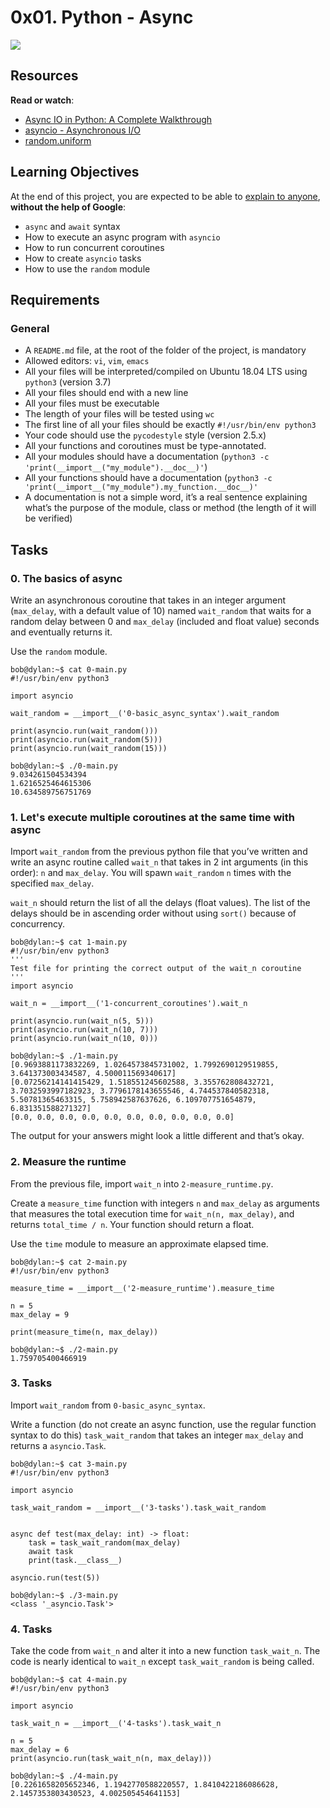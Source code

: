 # 0x01. Python - Async
![](https://holbertonintranet.s3.amazonaws.com/uploads/medias/2019/12/4aeaa9c3cb1f316c05c4.png?X-Amz-Algorithm=AWS4-HMAC-SHA256&X-Amz-Credential=AKIARDDGGGOUWMNL5ANN%2F20210726%2Fus-east-1%2Fs3%2Faws4_request&X-Amz-Date=20210726T055749Z&X-Amz-Expires=86400&X-Amz-SignedHeaders=host&X-Amz-Signature=804cd64960f639511592105cc18f131c2e4c68ad68e6d33a89d9eaa992caebab)

## Resources

**Read or watch**:

-   [Async IO in Python: A Complete Walkthrough](https://intranet.hbtn.io/rltoken/JOCypbl0LYjr1ydVlzyLQQ "Async IO in Python: A Complete Walkthrough")
-   [asyncio - Asynchronous I/O](https://intranet.hbtn.io/rltoken/P3UTFJncmPC4dB_vcNldDQ "asyncio - Asynchronous I/O")
-   [random.uniform](https://intranet.hbtn.io/rltoken/DnVnLImtiAmHkSecFHsf7Q "random.uniform")

## Learning Objectives

At the end of this project, you are expected to be able to  [explain to anyone](https://intranet.hbtn.io/rltoken/H1SRpAabhbKH5JANCkdAhw "explain to anyone"),  **without the help of Google**:

-   `async`  and  `await`  syntax
-   How to execute an async program with  `asyncio`
-   How to run concurrent coroutines
-   How to create  `asyncio`  tasks
-   How to use the  `random`  module

## Requirements

### General

-   A  `README.md`  file, at the root of the folder of the project, is mandatory
-   Allowed editors:  `vi`,  `vim`,  `emacs`
-   All your files will be interpreted/compiled on Ubuntu 18.04 LTS using  `python3`  (version 3.7)
-   All your files should end with a new line
-   All your files must be executable
-   The length of your files will be tested using  `wc`
-   The first line of all your files should be exactly  `#!/usr/bin/env python3`
-   Your code should use the  `pycodestyle`  style (version 2.5.x)
-   All your functions and coroutines must be type-annotated.
-   All your modules should have a documentation (`python3 -c 'print(__import__("my_module").__doc__)'`)
-   All your functions should have a documentation (`python3 -c 'print(__import__("my_module").my_function.__doc__)'`
-   A documentation is not a simple word, it’s a real sentence explaining what’s the purpose of the module, class or method (the length of it will be verified)

## Tasks

### 0. The basics of async


Write an asynchronous coroutine that takes in an integer argument (`max_delay`, with a default value of 10) named  `wait_random`  that waits for a random delay between 0 and  `max_delay`  (included and float value) seconds and eventually returns it.

Use the  `random`  module.

```
bob@dylan:~$ cat 0-main.py
#!/usr/bin/env python3

import asyncio

wait_random = __import__('0-basic_async_syntax').wait_random

print(asyncio.run(wait_random()))
print(asyncio.run(wait_random(5)))
print(asyncio.run(wait_random(15)))

bob@dylan:~$ ./0-main.py
9.034261504534394
1.6216525464615306
10.634589756751769

```


### 1. Let's execute multiple coroutines at the same time with async


Import  `wait_random`  from the previous python file that you’ve written and write an async routine called  `wait_n`  that takes in 2 int arguments (in this order):  `n`  and  `max_delay`. You will spawn  `wait_random`  `n`  times with the specified  `max_delay`.

`wait_n`  should return the list of all the delays (float values). The list of the delays should be in ascending order without using  `sort()`  because of concurrency.

```
bob@dylan:~$ cat 1-main.py
#!/usr/bin/env python3
'''
Test file for printing the correct output of the wait_n coroutine
'''
import asyncio

wait_n = __import__('1-concurrent_coroutines').wait_n

print(asyncio.run(wait_n(5, 5)))
print(asyncio.run(wait_n(10, 7)))
print(asyncio.run(wait_n(10, 0)))

bob@dylan:~$ ./1-main.py
[0.9693881173832269, 1.0264573845731002, 1.7992690129519855, 3.641373003434587, 4.500011569340617]
[0.07256214141415429, 1.518551245602588, 3.355762808432721, 3.7032593997182923, 3.7796178143655546, 4.744537840582318, 5.50781365463315, 5.758942587637626, 6.109707751654879, 6.831351588271327]
[0.0, 0.0, 0.0, 0.0, 0.0, 0.0, 0.0, 0.0, 0.0, 0.0]

```

The output for your answers might look a little different and that’s okay.



### 2. Measure the runtime


From the previous file, import  `wait_n`  into  `2-measure_runtime.py`.

Create a  `measure_time`  function with integers  `n`  and  `max_delay`  as arguments that measures the total execution time for  `wait_n(n, max_delay)`, and returns  `total_time / n`. Your function should return a float.

Use the  `time`  module to measure an approximate elapsed time.

```
bob@dylan:~$ cat 2-main.py
#!/usr/bin/env python3

measure_time = __import__('2-measure_runtime').measure_time

n = 5
max_delay = 9

print(measure_time(n, max_delay))

bob@dylan:~$ ./2-main.py
1.759705400466919

```


### 3. Tasks


Import  `wait_random`  from  `0-basic_async_syntax`.

Write a function (do not create an async function, use the regular function syntax to do this)  `task_wait_random`  that takes an integer  `max_delay`  and returns a  `asyncio.Task`.

```
bob@dylan:~$ cat 3-main.py
#!/usr/bin/env python3

import asyncio

task_wait_random = __import__('3-tasks').task_wait_random


async def test(max_delay: int) -> float:
    task = task_wait_random(max_delay)
    await task
    print(task.__class__)

asyncio.run(test(5))

bob@dylan:~$ ./3-main.py
<class '_asyncio.Task'>

```


### 4. Tasks


Take the code from  `wait_n`  and alter it into a new function  `task_wait_n`. The code is nearly identical to  `wait_n`  except  `task_wait_random`  is being called.

```
bob@dylan:~$ cat 4-main.py
#!/usr/bin/env python3

import asyncio

task_wait_n = __import__('4-tasks').task_wait_n

n = 5
max_delay = 6
print(asyncio.run(task_wait_n(n, max_delay)))

bob@dylan:~$ ./4-main.py
[0.2261658205652346, 1.1942770588220557, 1.8410422186086628, 2.1457353803430523, 4.002505454641153]

```
